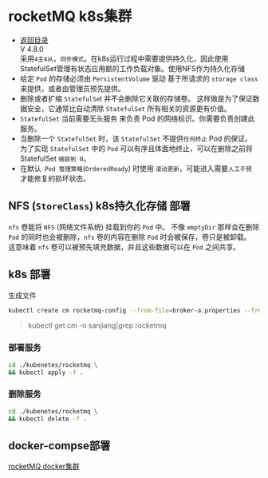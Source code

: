 # rocketMQ k8s集群
- [返回目录](/README.md)  
V 4.8.0  
采用`4主4从`，`同步模式`。在k8s运行过程中需要提供持久化，因此使用StatefulSet管理有状态应用额的工作负载对象。使用NFS作为持久化存储  
- 给定 `Pod` 的存储必须由 `PersistentVolume` 驱动 基于所请求的 `storage class` 来提供，或者由管理员预先提供。
- 删除或者扩缩 `StatefulSe`t 并不会删除它关联的存储卷。 这样做是为了保证数据安全，它通常比自动清除 `StatefulSet` 所有相关的资源更有价值。
- `StatefulSet` 当前需要无头服务 来负责 Pod 的网络标识。你需要负责创建此服务。
- 当删除一个 `StatefulSet` 时，该 `StatefulSet` 不提供`任何终止` Pod 的保证。 为了实现 `StatefulSet` 中的 `Pod` 可以有序且体面地终止，可以在删除之前将 StatefulSet `缩容到 0`。
- 在默认` Pod 管理策略`(`OrderedReady`) 时使用 `滚动更新`，可能进入需要`人工干预` 才能修复的损坏状态。
  
  
## NFS (`StoreClass`) k8s持久化存储 部署
`nfs` 卷能将 `NFS` (网络文件系统) 挂载到你的 `Pod` 中。 不像 `emptyDir` 那样会在删除 `Pod` 的同时也会被删除，`nfs` 卷的内容在删除 `Pod` 时会被保存，卷只是被卸载。 这意味着 `nfs` 卷可以被预先填充数据，并且这些数据可以在 `Pod` 之间共享。  
  

## k8s 部署
生成文件
```sh
kubectl create cm rocketmq-config --from-file=broker-a.properties --from-file=broker-a-s.properties --from-file=broker-b.properties --from-file=broker-b-s.properties --from-file=broker-c.properties --from-file=broker-c-s.properties --from-file=broker-d.properties --from-file=broker-d-s.properties -n sanjiang
```
>kubectl get cm -n sanjiang|grep rocketmq
### 部署服务
```sh
cd ./kubenetes/rocketmq \
&& kubectl apply -f .
```

### 删除服务
```sh
cd ./kubenetes/rocketmq \
&& kubectl delete -f .
```

## docker-compse部署
[rocketMQ docker集群](./docker/rocketmq/README.md)